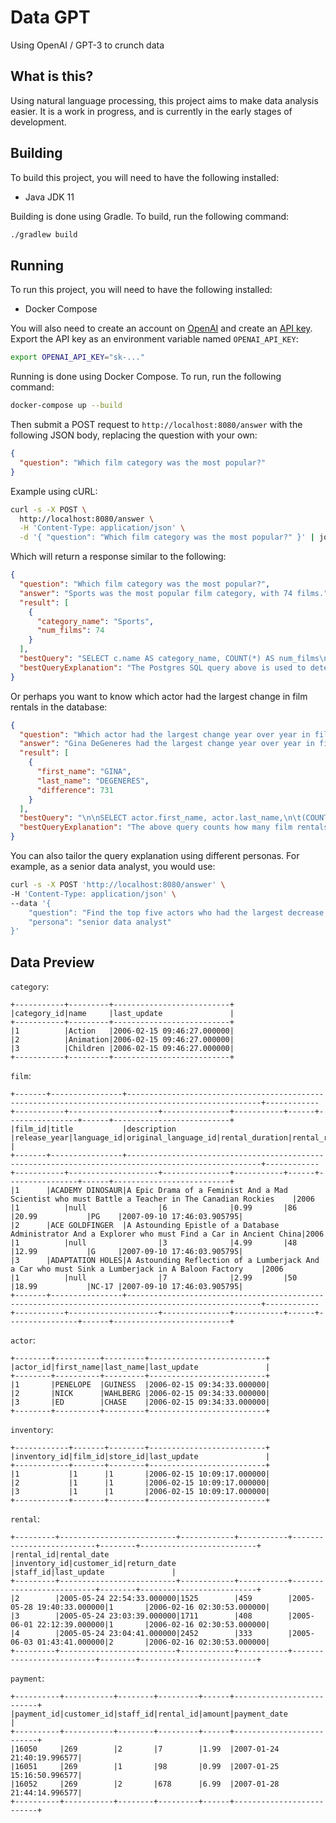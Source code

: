 # Data GPT
Using OpenAI / GPT-3 to crunch data

## What is this?
Using natural language processing, this project aims to make data analysis easier.
It is a work in progress, and is currently in the early stages of development.

## Building
To build this project, you will need to have the following installed:
- Java JDK 11

Building is done using Gradle. To build, run the following command:
```bash
./gradlew build
```

## Running
To run this project, you will need to have the following installed:
- Docker Compose

You will also need to create an account on [OpenAI](https://openai.com/) and create an [API key](https://platform.openai.com/account/api-keys).
Export the API key as an environment variable named `OPENAI_API_KEY`:
```bash
export OPENAI_API_KEY="sk-..."
```

Running is done using Docker Compose. To run, run the following command:
```bash
docker-compose up --build
```

Then submit a POST request to `http://localhost:8080/answer` with the following JSON body, replacing the question with your own:
```json
{
  "question": "Which film category was the most popular?"
}
```
Example using cURL:
```bash
curl -s -X POST \
  http://localhost:8080/answer \
  -H 'Content-Type: application/json' \
  -d '{ "question": "Which film category was the most popular?" }' | jq
```
Which will return a response similar to the following:
```json
{
  "question": "Which film category was the most popular?",
  "answer": "Sports was the most popular film category, with 74 films.",
  "result": [
    {
      "category_name": "Sports",
      "num_films": 74
    }
  ],
  "bestQuery": "SELECT c.name AS category_name, COUNT(*) AS num_films\nFROM film_category fc\nJOIN category c\n  ON fc.category_id = c.category_id\nGROUP BY c.name\nORDER BY num_films DESC\nLIMIT 1;",
  "bestQueryExplanation": "The Postgres SQL query above is used to determine which film category was the most popular. This is done by joining the film_category and category tables to get the category names, and then doing a count of the number of films in each category. The result is then ordered by the number of films and limited to the top result. This query will return the most popular film category, as well as the number of films associated with it."
}
```

Or perhaps you want to know which actor had the largest change in film rentals in the database:
```json
{
  "question": "Which actor had the largest change year over year in film rentals between 2005 vs 2006?",
  "answer": "Gina DeGeneres had the largest change year over year in film rentals between 2005 vs 2006, with a difference of 731.",
  "result": [
    {
      "first_name": "GINA",
      "last_name": "DEGENERES",
      "difference": 731
    }
  ],
  "bestQuery": "\n\nSELECT actor.first_name, actor.last_name,\n\t(COUNT(CASE WHEN EXTRACT(YEAR FROM rental.rental_date) = 2005 THEN 1 ELSE NULL END) - \n\tCOUNT(CASE WHEN EXTRACT(YEAR FROM rental.rental_date) = 2006 THEN 1 ELSE NULL END)) AS difference\nFROM actor\nJOIN film_actor ON actor.actor_id = film_actor.actor_id\nJOIN film ON film_actor.film_id = film.film_id\nJOIN inventory ON film.film_id = inventory.film_id\nJOIN rental ON inventory.inventory_id = rental.inventory_id\nGROUP BY actor.actor_id, actor.first_name, actor.last_name\nORDER BY difference DESC\nLIMIT 1;",
  "bestQueryExplanation": "The above query counts how many film rentals each actor had in 2005 and 2006, and then subtracts the two numbers to find the difference in rentals between the two years. The query is then ordered in descending order by the difference in rentals and the top result is then returned. This allows us to find out which actor had the largest change year over year in film rentals between 2005 and 2006. \n\nThe query first selects the actor's first and last name from the actor table. It then joins the actor table to the film_actor table, the film table, the inventory table, and the rental table in order to get the rental data of each actor. \n\nThen, it uses a COUNT function to count how many rentals each actor had in 2005 and in 2006. Finally, the query subtracts the 2005 rentals from the 2006 rentals and orders the results in descending order. The top result is then returned."
}
```

You can also tailor the query explanation using different personas. For example, as a senior data analyst, you would use:
```bash
curl -s -X POST 'http://localhost:8080/answer' \
-H 'Content-Type: application/json' \
--data '{
    "question": "Find the top five actors who had the largest decrease year over year in film rentals between 2005 vs 2006.",
    "persona": "senior data analyst"
}'
```

## Data Preview
`category`:
```
+-----------+---------+--------------------------+
|category_id|name     |last_update               |
+-----------+---------+--------------------------+
|1          |Action   |2006-02-15 09:46:27.000000|
|2          |Animation|2006-02-15 09:46:27.000000|
|3          |Children |2006-02-15 09:46:27.000000|
+-----------+---------+--------------------------+
```

`film`:
```
+-------+----------------+----------------------------------------------------------------------------------------------------+------------+-----------+--------------------+---------------+-----------+------+----------------+------+--------------------------+
|film_id|title           |description                                                                                         |release_year|language_id|original_language_id|rental_duration|rental_rate|length|replacement_cost|rating|last_update               |
+-------+----------------+----------------------------------------------------------------------------------------------------+------------+-----------+--------------------+---------------+-----------+------+----------------+------+--------------------------+
|1      |ACADEMY DINOSAUR|A Epic Drama of a Feminist And a Mad Scientist who must Battle a Teacher in The Canadian Rockies    |2006        |1          |null                |6              |0.99       |86    |20.99           |PG    |2007-09-10 17:46:03.905795|
|2      |ACE GOLDFINGER  |A Astounding Epistle of a Database Administrator And a Explorer who must Find a Car in Ancient China|2006        |1          |null                |3              |4.99       |48    |12.99           |G     |2007-09-10 17:46:03.905795|
|3      |ADAPTATION HOLES|A Astounding Reflection of a Lumberjack And a Car who must Sink a Lumberjack in A Baloon Factory    |2006        |1          |null                |7              |2.99       |50    |18.99           |NC-17 |2007-09-10 17:46:03.905795|
+-------+----------------+----------------------------------------------------------------------------------------------------+------------+-----------+--------------------+---------------+-----------+------+----------------+------+--------------------------+
```

`actor`:
```
+--------+----------+---------+--------------------------+
|actor_id|first_name|last_name|last_update               |
+--------+----------+---------+--------------------------+
|1       |PENELOPE  |GUINESS  |2006-02-15 09:34:33.000000|
|2       |NICK      |WAHLBERG |2006-02-15 09:34:33.000000|
|3       |ED        |CHASE    |2006-02-15 09:34:33.000000|
+--------+----------+---------+--------------------------+
```

`inventory`:
```
+------------+-------+--------+--------------------------+
|inventory_id|film_id|store_id|last_update               |
+------------+-------+--------+--------------------------+
|1           |1      |1       |2006-02-15 10:09:17.000000|
|2           |1      |1       |2006-02-15 10:09:17.000000|
|3           |1      |1       |2006-02-15 10:09:17.000000|
+------------+-------+--------+--------------------------+
```

`rental`:
```
+---------+--------------------------+------------+-----------+--------------------------+--------+--------------------------+
|rental_id|rental_date               |inventory_id|customer_id|return_date               |staff_id|last_update               |
+---------+--------------------------+------------+-----------+--------------------------+--------+--------------------------+
|2        |2005-05-24 22:54:33.000000|1525        |459        |2005-05-28 19:40:33.000000|1       |2006-02-16 02:30:53.000000|
|3        |2005-05-24 23:03:39.000000|1711        |408        |2005-06-01 22:12:39.000000|1       |2006-02-16 02:30:53.000000|
|4        |2005-05-24 23:04:41.000000|2452        |333        |2005-06-03 01:43:41.000000|2       |2006-02-16 02:30:53.000000|
+---------+--------------------------+------------+-----------+--------------------------+--------+--------------------------+
```

`payment`:
```
+----------+-----------+--------+---------+------+--------------------------+
|payment_id|customer_id|staff_id|rental_id|amount|payment_date              |
+----------+-----------+--------+---------+------+--------------------------+
|16050     |269        |2       |7        |1.99  |2007-01-24 21:40:19.996577|
|16051     |269        |1       |98       |0.99  |2007-01-25 15:16:50.996577|
|16052     |269        |2       |678      |6.99  |2007-01-28 21:44:14.996577|
+----------+-----------+--------+---------+------+--------------------------+
```
